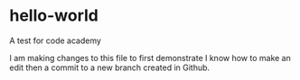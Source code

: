 # hello-world
A test for code academy

I am making changes to this file to first demonstrate I know how to make an edit then a commit to a new branch created in Github. 
